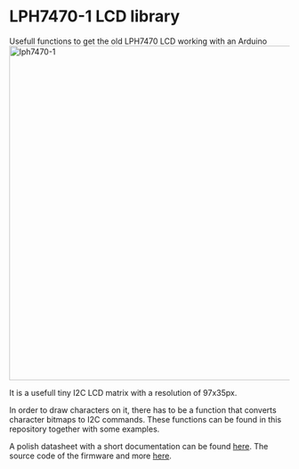 # LPH7470-1 LCD library
Usefull functions to get the old LPH7470 LCD working with an Arduino
<img src="https://raw.githubusercontent.com/MCMH2000/LPH7470-1_LCD_library/master/pictures/lph7470-1.jpg" alt="lph7470-1" width="600"/>

It is a usefull tiny I2C LCD matrix with a resolution of 97x35px.

In order to draw characters on it, there has to be a function that converts character bitmaps to I2C commands.
These functions can be found in this repository together with some examples.

A polish datasheet with a short documentation can be found <a href="https://tvsat.com.pl/PDF/L/lph7xxx_ph.pdf">here</a>.
The source code of the firmware and more <a href="http://tvsat.com.pl/dok/lph7xxx.zip">here</a>.
